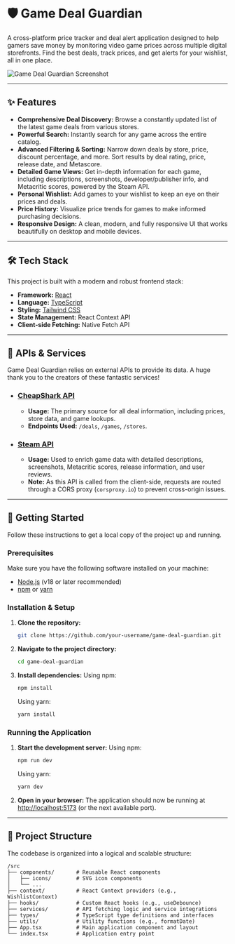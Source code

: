 # 🛡️ Game Deal Guardian

A cross-platform price tracker and deal alert application designed to help gamers save money by monitoring video game prices across multiple digital storefronts. Find the best deals, track prices, and get alerts for your wishlist, all in one place.

![Game Deal Guardian Screenshot](https://i.imgur.com/8a6b1c3.png)

---

## ✨ Features

-   **Comprehensive Deal Discovery:** Browse a constantly updated list of the latest game deals from various stores.
-   **Powerful Search:** Instantly search for any game across the entire catalog.
-   **Advanced Filtering & Sorting:** Narrow down deals by store, price, discount percentage, and more. Sort results by deal rating, price, release date, and Metascore.
-   **Detailed Game Views:** Get in-depth information for each game, including descriptions, screenshots, developer/publisher info, and Metacritic scores, powered by the Steam API.
-   **Personal Wishlist:** Add games to your wishlist to keep an eye on their prices and deals.
-   **Price History:** Visualize price trends for games to make informed purchasing decisions.
-   **Responsive Design:** A clean, modern, and fully responsive UI that works beautifully on desktop and mobile devices.

---

## 🛠️ Tech Stack

This project is built with a modern and robust frontend stack:

-   **Framework:** [React](https://reactjs.org/)
-   **Language:** [TypeScript](https://www.typescriptlang.org/)
-   **Styling:** [Tailwind CSS](https://tailwindcss.com/)
-   **State Management:** React Context API
-   **Client-side Fetching:** Native Fetch API

---

## 🔌 APIs & Services

Game Deal Guardian relies on external APIs to provide its data. A huge thank you to the creators of these fantastic services!

-   ### [CheapShark API](https://apidocs.cheapshark.com/)
    -   **Usage:** The primary source for all deal information, including prices, store data, and game lookups.
    -   **Endpoints Used:** `/deals`, `/games`, `/stores`.

-   ### [Steam API](https://partner.steamgames.com/doc/webapi)
    -   **Usage:** Used to enrich game data with detailed descriptions, screenshots, Metacritic scores, release information, and user reviews.
    -   **Note:** As this API is called from the client-side, requests are routed through a CORS proxy (`corsproxy.io`) to prevent cross-origin issues.

---

## 🚀 Getting Started

Follow these instructions to get a local copy of the project up and running.

### Prerequisites

Make sure you have the following software installed on your machine:
-   [Node.js](https://nodejs.org/en/) (v18 or later recommended)
-   [npm](https://www.npmjs.com/get-npm) or [yarn](https://yarnpkg.com/getting-started/install)

### Installation & Setup

1.  **Clone the repository:**
    ```bash
    git clone https://github.com/your-username/game-deal-guardian.git
    ```

2.  **Navigate to the project directory:**
    ```bash
    cd game-deal-guardian
    ```

3.  **Install dependencies:**
    Using npm:
    ```bash
    npm install
    ```
    Using yarn:
    ```bash
    yarn install
    ```

### Running the Application

1.  **Start the development server:**
    Using npm:
    ```bash
    npm run dev
    ```
    Using yarn:
    ```bash
    yarn dev
    ```

2.  **Open in your browser:**
    The application should now be running at [http://localhost:5173](http://localhost:5173) (or the next available port).

---

## 📂 Project Structure

The codebase is organized into a logical and scalable structure:

```
/src
├── components/       # Reusable React components
│   ├── icons/        # SVG icon components
│   └── ...
├── context/          # React Context providers (e.g., WishlistContext)
├── hooks/            # Custom React hooks (e.g., useDebounce)
├── services/         # API fetching logic and service integrations
├── types/            # TypeScript type definitions and interfaces
├── utils/            # Utility functions (e.g., formatDate)
├── App.tsx           # Main application component and layout
└── index.tsx         # Application entry point
```
